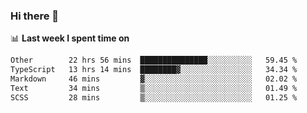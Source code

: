 ### Hi there 👋

<!--
**DBvc/DBvc** is a ✨ _special_ ✨ repository because its `README.md` (this file) appears on your GitHub profile.

Here are some ideas to get you started:

- 🔭 I’m currently working on ...
- 🌱 I’m currently learning ...
- 👯 I’m looking to collaborate on ...
- 🤔 I’m looking for help with ...
- 💬 Ask me about ...
- 📫 How to reach me: ...
- 😄 Pronouns: ...
- ⚡ Fun fact: ...
-->

📊 **Last week I spent time on**
<!--START_SECTION:waka-->

```txt
Other        22 hrs 56 mins  ███████████████░░░░░░░░░░   59.45 %
TypeScript   13 hrs 14 mins  ████████▓░░░░░░░░░░░░░░░░   34.34 %
Markdown     46 mins         ▓░░░░░░░░░░░░░░░░░░░░░░░░   02.02 %
Text         34 mins         ▒░░░░░░░░░░░░░░░░░░░░░░░░   01.49 %
SCSS         28 mins         ▒░░░░░░░░░░░░░░░░░░░░░░░░   01.25 %
```

<!--END_SECTION:waka-->
